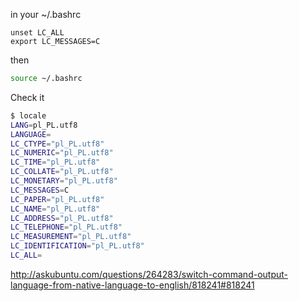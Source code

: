 
in your ~/.bashrc

```
unset LC_ALL
export LC_MESSAGES=C
```

then

```bash
source ~/.bashrc
```

Check it

```bash
$ locale
LANG=pl_PL.utf8
LANGUAGE=
LC_CTYPE="pl_PL.utf8"
LC_NUMERIC="pl_PL.utf8"
LC_TIME="pl_PL.utf8"
LC_COLLATE="pl_PL.utf8"
LC_MONETARY="pl_PL.utf8"
LC_MESSAGES=C
LC_PAPER="pl_PL.utf8"
LC_NAME="pl_PL.utf8"
LC_ADDRESS="pl_PL.utf8"
LC_TELEPHONE="pl_PL.utf8"
LC_MEASUREMENT="pl_PL.utf8"
LC_IDENTIFICATION="pl_PL.utf8"
LC_ALL=
```

http://askubuntu.com/questions/264283/switch-command-output-language-from-native-language-to-english/818241#818241
